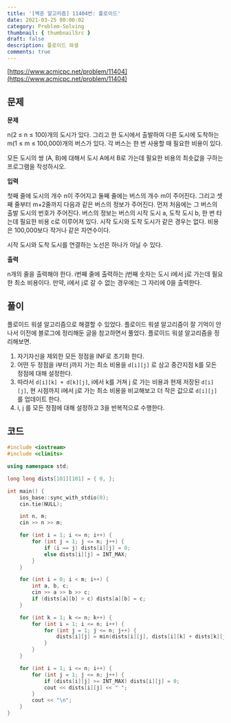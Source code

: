```yaml
---
title: '[백준 알고리즘] 11404번: 플로이드'
date: 2021-03-25 00:00:02
category: Problem-Solving
thumbnail: { thumbnailSrc }
draft: false
description: 플로이드 와셜
comments: true
---
```


[https://www.acmicpc.net/problem/11404](https://www.acmicpc.net/problem/11404)

## 문제

**문제**<br>

n(2 ≤ n ≤ 100)개의 도시가 있다. 그리고 한 도시에서 출발하여 다른 도시에 도착하는 m(1 ≤ m ≤ 100,000)개의 버스가 있다. 각 버스는 한 번 사용할 때 필요한 비용이 있다.

모든 도시의 쌍 (A, B)에 대해서 도시 A에서 B로 가는데 필요한 비용의 최솟값을 구하는 프로그램을 작성하시오.

**입력**<br>

첫째 줄에 도시의 개수 n이 주어지고 둘째 줄에는 버스의 개수 m이 주어진다. 그리고 셋째 줄부터 m+2줄까지 다음과 같은 버스의 정보가 주어진다. 먼저 처음에는 그 버스의 출발 도시의 번호가 주어진다. 버스의 정보는 버스의 시작 도시 a, 도착 도시 b, 한 번 타는데 필요한 비용 c로 이루어져 있다. 시작 도시와 도착 도시가 같은 경우는 없다. 비용은 100,000보다 작거나 같은 자연수이다.

시작 도시와 도착 도시를 연결하는 노선은 하나가 아닐 수 있다.

**출력**<br>

n개의 줄을 출력해야 한다. i번째 줄에 출력하는 j번째 숫자는 도시 i에서 j로 가는데 필요한 최소 비용이다. 만약, i에서 j로 갈 수 없는 경우에는 그 자리에 0을 출력한다.

## 풀이

플로이드 워셜 알고리즘으로 해결할 수 있었다. 플로이드 워셜 알고리즘이 잘 기억이 안나서 이전에 블로그에 정리해둔 글을 참고하면서 풀었다. 플로이드 워셜 알고리즘을 정리해보면.

1. 자기자신을 제외한 모든 정점을 INF로 초기화 한다.
2. 어떤 두 정점을 i부터 j까지 가는 최소 비용을 `d[i][j]` 로 삼고 중간지점 k를 모든 정점에 대해 설정한다.
3. 따라서 `d[i][k] + d[k][j]`, i에서 k를 거쳐 j 로 가는 비용과 현재 저장된 `d[i][j]`, 현 시점까지 i에서 j로 가는 최소 비용을 비교해보고 더 작은 값으로 `d[i][j]` 를 업데이트 한다.
4. i, j 를 모든 정점에 대해 설정하고 3을 반복적으로 수행한다.

## 코드

```cpp
#include <iostream>
#include <climits>

using namespace std;

long long dists[101][101] = { 0, };

int main() {
    ios_base::sync_with_stdio(0);
    cin.tie(NULL);

    int n, m;
    cin >> n >> m;

    for (int i = 1; i <= n; i++) {
        for (int j = 1; j <= n; j++) {
            if (i == j) dists[i][j] = 0;
            else dists[i][j] = INT_MAX;
        }
    }

    for (int i = 0; i < m; i++) {
        int a, b, c;
        cin >> a >> b >> c;
        if (dists[a][b] > c) dists[a][b] = c;
    }

    for (int k = 1; k <= n; k++) {
        for (int i = 1; i <= n; i++) {
            for (int j = 1; j <= n; j++) {
                dists[i][j] = min(dists[i][j], dists[i][k] + dists[k][j]);
            }
        }
    }

    for (int i = 1; i <= n; i++) {
        for (int j = 1; j <= n; j++) {
            if (dists[i][j] >= INT_MAX) dists[i][j] = 0;
            cout << dists[i][j] << " ";
        }
        cout << "\n";
    }
}

```
